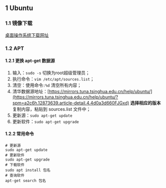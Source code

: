 ## 1  Ubuntu

### 1.1  镜像下载

[桌面操作系统下载网址](https://ubuntu.com/download/desktop#system-requirements-OracularOriole)

### 1.2  APT

#### 1.2.1  更换 apt-get 数据源

1.  输入：`sudo -s` 切换为root超级管理员；
2.  执行命令：`vim /etc/apt/sources.list`；
3.  清空：使用命令`:%d` 清空所有内容；
4.  清华数据源地址：[https://mirrors.tuna.tsinghua.edu.cn/help/ubuntu/](https://mirrors.tuna.tsinghua.edu.cn/help/ubuntu/?spm=a2c6h.12873639.article-detail.4.4d0a3d660FJGxd) **选择相应的版本**复制内容，粘贴到 sources.list 文件中；
5.  更新源：`sudo apt-get update`
6.  更新软件：`sudo apt-get upgrade`

#### 1.2.2  常用命令

```shell
# 更新源
sudo apt-get update
# 更新软件
sudo apt-get upgrade
# 下载软件
sudo apt install 包名
# 查询软件
apt-get search 包名
```

